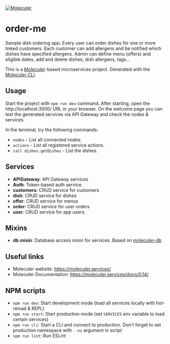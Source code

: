 [![Moleculer](https://badgen.net/badge/Powered%20by/Moleculer/0e83cd)](https://moleculer.services)

# order-me
Sample dish ordering app.
Every user can order dishes for one or more linked customers. Each customer can add allergens and be notified which dishes have specified allergens.
Admin can define menu (offers) and eligible dates, add and delete dishes, dish allergens, tags...

This is a [Moleculer](https://moleculer.services/)-based microservices project. Generated with the [Moleculer CLI](https://moleculer.services/docs/0.14/moleculer-cli.html).

## Usage
Start the project with `npm run dev` command. 
After starting, open the http://localhost:3000/ URL in your browser. 
On the welcome page you can test the generated services via API Gateway and check the nodes & services.

In the terminal, try the following commands:
- `nodes` - List all connected nodes.
- `actions` - List all registered service actions.
- `call dishes.getDishes` - List the dishes.


## Services
- **APIGateway**: API Gateway services
- **Auth**: Token-based auth service.
- **customers**: CRUD service for customers
- **dish**: CRUD service for dishes
- **offer**: CRUD service for menus
- **order**: CRUD service for user orders
- **user**: CRUD service for app users.

## Mixins
- **db.mixin**: Database access mixin for services. Based on [moleculer-db](https://github.com/moleculerjs/moleculer-db#readme)


## Useful links
* Moleculer website: https://moleculer.services/
* Moleculer Documentation: https://moleculer.services/docs/0.14/

## NPM scripts
- `npm run dev`: Start development mode (load all services locally with hot-reload & REPL)
- `npm run start`: Start production mode (set `SERVICES` env variable to load certain services)
- `npm run cli`: Start a CLI and connect to production. Don't forget to set production namespace with `--ns` argument in script
- `npm run lint`: Run ESLint